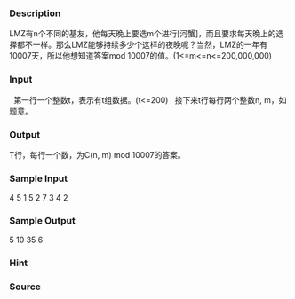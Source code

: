 
### Description
LMZ有n个不同的基友，他每天晚上要选m个进行[河蟹]，而且要求每天晚上的选择都不一样。那么LMZ能够持续多少个这样的夜晚呢？当然，LMZ的一年有10007天，所以他想知道答案mod 10007的值。(1<=m<=n<=200,000,000)
### Input
  第一行一个整数t，表示有t组数据。(t<=200)
  接下来t行每行两个整数n, m，如题意。
### Output
T行，每行一个数，为C(n, m) mod 10007的答案。
### Sample Input
4
5 1
5 2
7 3
4 2

### Sample Output
5
10
35
6
### Hint

### Source

